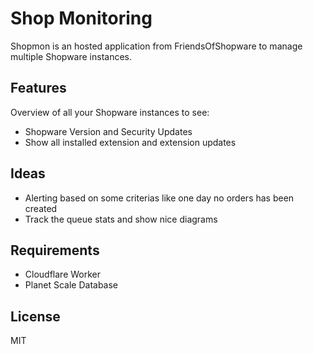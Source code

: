 # Shop Monitoring

Shopmon is an hosted application from FriendsOfShopware to manage multiple Shopware instances.

## Features

Overview of all your Shopware instances to see:

- Shopware Version and Security Updates
- Show all installed extension and extension updates

## Ideas

- Alerting based on some criterias like one day no orders has been created
- Track the queue stats and show nice diagrams


## Requirements

- Cloudflare Worker
- Planet Scale Database

## License

MIT